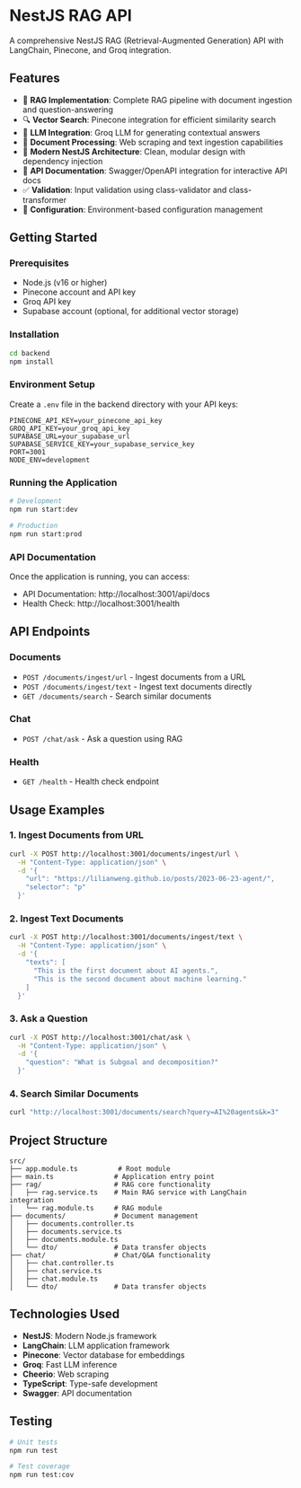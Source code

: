 # NestJS RAG API

A comprehensive NestJS RAG (Retrieval-Augmented Generation) API with LangChain, Pinecone, and Groq integration.

## Features

- 🤖 **RAG Implementation**: Complete RAG pipeline with document ingestion and question-answering
- 🔍 **Vector Search**: Pinecone integration for efficient similarity search
- 🧠 **LLM Integration**: Groq LLM for generating contextual answers
- 📄 **Document Processing**: Web scraping and text ingestion capabilities
- 🚀 **Modern NestJS Architecture**: Clean, modular design with dependency injection
- 📝 **API Documentation**: Swagger/OpenAPI integration for interactive API docs
- ✅ **Validation**: Input validation using class-validator and class-transformer
- 🔧 **Configuration**: Environment-based configuration management

## Getting Started

### Prerequisites

- Node.js (v16 or higher)
- Pinecone account and API key
- Groq API key
- Supabase account (optional, for additional vector storage)

### Installation

```bash
cd backend
npm install
```

### Environment Setup

Create a `.env` file in the backend directory with your API keys:

```env
PINECONE_API_KEY=your_pinecone_api_key
GROQ_API_KEY=your_groq_api_key
SUPABASE_URL=your_supabase_url
SUPABASE_SERVICE_KEY=your_supabase_service_key
PORT=3001
NODE_ENV=development
```

### Running the Application

```bash
# Development
npm run start:dev

# Production
npm run start:prod
```

### API Documentation

Once the application is running, you can access:

- API Documentation: http://localhost:3001/api/docs
- Health Check: http://localhost:3001/health

## API Endpoints

### Documents
- `POST /documents/ingest/url` - Ingest documents from a URL
- `POST /documents/ingest/text` - Ingest text documents directly
- `GET /documents/search` - Search similar documents

### Chat
- `POST /chat/ask` - Ask a question using RAG

### Health
- `GET /health` - Health check endpoint

## Usage Examples

### 1. Ingest Documents from URL

```bash
curl -X POST http://localhost:3001/documents/ingest/url \
  -H "Content-Type: application/json" \
  -d '{
    "url": "https://lilianweng.github.io/posts/2023-06-23-agent/",
    "selector": "p"
  }'
```

### 2. Ingest Text Documents

```bash
curl -X POST http://localhost:3001/documents/ingest/text \
  -H "Content-Type: application/json" \
  -d '{
    "texts": [
      "This is the first document about AI agents.",
      "This is the second document about machine learning."
    ]
  }'
```

### 3. Ask a Question

```bash
curl -X POST http://localhost:3001/chat/ask \
  -H "Content-Type: application/json" \
  -d '{
    "question": "What is Subgoal and decomposition?"
  }'
```

### 4. Search Similar Documents

```bash
curl "http://localhost:3001/documents/search?query=AI%20agents&k=3"
```

## Project Structure

```
src/
├── app.module.ts          # Root module
├── main.ts               # Application entry point
├── rag/                  # RAG core functionality
│   ├── rag.service.ts    # Main RAG service with LangChain integration
│   └── rag.module.ts     # RAG module
├── documents/            # Document management
│   ├── documents.controller.ts
│   ├── documents.service.ts
│   ├── documents.module.ts
│   └── dto/              # Data transfer objects
├── chat/                 # Chat/Q&A functionality
│   ├── chat.controller.ts
│   ├── chat.service.ts
│   ├── chat.module.ts
│   └── dto/              # Data transfer objects
```

## Technologies Used

- **NestJS**: Modern Node.js framework
- **LangChain**: LLM application framework
- **Pinecone**: Vector database for embeddings
- **Groq**: Fast LLM inference
- **Cheerio**: Web scraping
- **TypeScript**: Type-safe development
- **Swagger**: API documentation

## Testing

```bash
# Unit tests
npm run test

# Test coverage
npm run test:cov
```